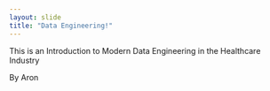 ```yaml
---
layout: slide
title: "Data Engineering!"
---
```

This is an Introduction to Modern Data Engineering
in the Healthcare Industry

By Aron
